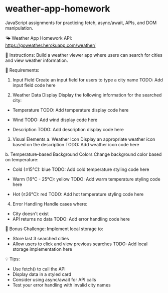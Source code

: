 # weather-app-homework
JavaScript assignments for practicing fetch, async/await, APIs, and DOM manipulation.

🌤 Weather App Homework
API: https://goweather.herokuapp.com/weather/

📝 Instructions:
Build a weather viewer app where users can search for cities and view weather information.

🎯 Requirements:
 
1. Input Field
Create an input field for users to type a city name
TODO: Add input field code here

2. Weather Data Display
Display the following information for the searched city:
- Temperature
TODO: Add temperature display code here

- Wind
TODO: Add wind display code here

- Description
TODO: Add description display code here

3. Visual Elements
a. Weather Icon
Display an appropriate weather icon based on the description
TODO: Add weather icon code here

b. Temperature-based Background Colors
Change background color based on temperature:
- Cold (≤15°C): blue
TODO: Add cold temperature styling code here

- Warm (16°C - 25°C): yellow
TODO: Add warm temperature styling code here

- Hot (≥26°C): red
TODO: Add hot temperature styling code here

4. Error Handling
Handle cases where:
- City doesn't exist
- API returns no data
TODO: Add error handling code here

🧠 Bonus Challenge:
Implement local storage to:
- Store last 3 searched cities
- Allow users to click and view previous searches
TODO: Add local storage implementation here

💡 Tips:
- Use fetch() to call the API
- Display data in a styled card
- Consider using async/await for API calls
- Test your error handling with invalid city names
